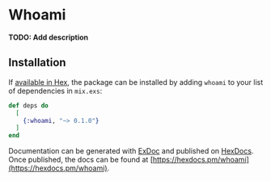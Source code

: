 # Whoami

**TODO: Add description**

## Installation

If [available in Hex](https://hex.pm/docs/publish), the package can be installed
by adding `whoami` to your list of dependencies in `mix.exs`:

```elixir
def deps do
  [
    {:whoami, "~> 0.1.0"}
  ]
end
```

Documentation can be generated with [ExDoc](https://github.com/elixir-lang/ex_doc)
and published on [HexDocs](https://hexdocs.pm). Once published, the docs can
be found at [https://hexdocs.pm/whoami](https://hexdocs.pm/whoami).

